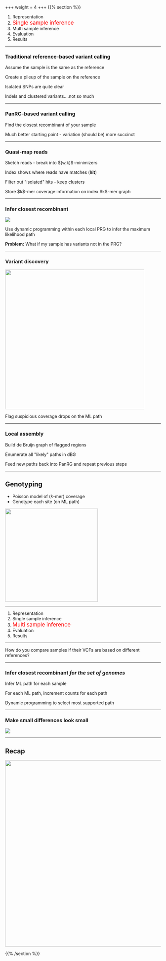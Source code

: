 +++
weight = 4
+++
{{% section %}}


1. Representation
2. <span style="color: red;font-size: 1.25em;">Single sample inference</span>
3. Multi sample inference
4. Evaluation
5. Results

---

### Traditional reference-based variant calling

<p class="fragment fade-in-then-semi-out">Assume the sample is the same as the reference</p>
<p class="fragment fade-in-then-semi-out">Create a pileup of the sample on the reference</p>
<p class="fragment fade-in-then-semi-out">Isolated SNPs are quite clear</p>
<p class="fragment fade-in">Indels and clustered variants....not so much</p>

---

### PanRG-based variant calling

<p class="fragment fade-in-then-semi-out">Find the closest recombinant of your sample</p>
<p class="fragment fade-in">Much better starting point - variation (should be) more succinct</p>

---

### Quasi-map reads

<p class="fragment fade-in">Sketch reads - break into $(w,k)$-minimizers</p>
<p class="fragment fade-in">Index shows where reads have matches (<b>hit</b>)</p>
<p class="fragment fade-in">Filter out "isolated" hits - keep clusters</p>
<p class="fragment fade-in">Store $k$-mer coverage information on index $k$-mer graph</p>

---

### Infer closest recombinant

<img src="images/recombinant.png" style="border: none;">

Use dynamic programming within each local PRG to infer the maximum likelihood path

<p class="fragment fade-up"><b>Problem:</b> What if my sample has variants not in the PRG?</p>

---

### Variant discovery

<img src="images/find-candidate.png" style="border: none;" height="450">

Flag suspicious coverage drops on the ML path

---

### Local assembly

<p class="fragment fade-in">Build de Bruijn graph of flagged regions</p>
<p class="fragment fade-in">Enumerate all "likely" paths in dBG</p>
<p class="fragment fade-in">Feed new paths back into PanRG and repeat previous steps</p>

---

## Genotyping

- Poisson model of ($k$-mer) coverage
- Genotype each site (on ML path)

<img src="images/build-prg.png"  height="300" style="border: none;">

---

1. Representation
2. Single sample inference
3. <span style="color: red;font-size: 1.25em;">Multi sample inference</span>
4. Evaluation
5. Results

---

How do you compare samples if their VCFs are based on different references?

---

### Infer closest recombinant *for the set of genomes*

<p class="fragment fade-in">Infer ML path for each sample</p>
<p class="fragment fade-in">For each ML path, increment counts for each path</p>
<p class="fragment fade-in">Dynamic programming to select most supported path</p>

---

### Make small differences look small

<img src="images/pandora-compare.png" style="border: none;">

---

## Recap


<img src="images/pandora.png" style="border: none;" height="600">


{{% /section %}}
